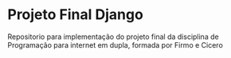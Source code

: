 # Projeto Final Django
Repositorio para implementação do projeto final da disciplina de Programação para internet em dupla, formada por Firmo e Cicero
